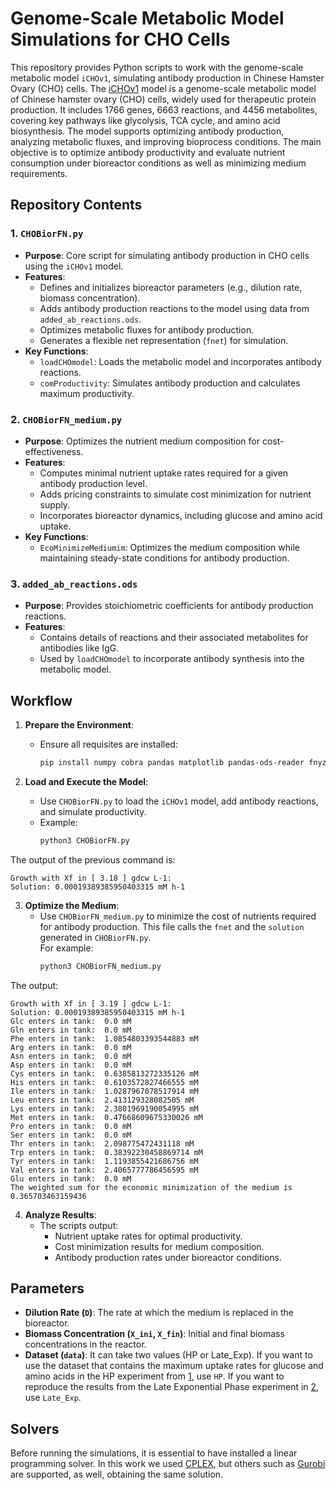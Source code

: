 # Genome-Scale Metabolic Model Simulations for CHO Cells

This repository provides Python scripts to work with the genome-scale metabolic model `iCHOv1`, simulating antibody production in Chinese Hamster Ovary (CHO) cells. The [iCHOv1](http://bigg.ucsd.edu/models/iCHOv1) model is a genome-scale metabolic model of Chinese hamster ovary (CHO) cells, widely used for therapeutic protein production. It includes 1766 genes, 6663 reactions, and 4456 metabolites, covering key pathways like glycolysis, TCA cycle, and amino acid biosynthesis. The model supports optimizing antibody production, analyzing metabolic fluxes, and improving bioprocess conditions.
The main objective is to optimize antibody productivity and evaluate nutrient consumption under bioreactor conditions as well as minimizing medium requirements.

## Repository Contents

### **1. `CHOBiorFN.py`**
- **Purpose**: Core script for simulating antibody production in CHO cells using the `iCHOv1` model.
- **Features**:
  - Defines and initializes bioreactor parameters (e.g., dilution rate, biomass concentration).
  - Adds antibody production reactions to the model using data from `added_ab_reactions.ods`.
  - Optimizes metabolic fluxes for antibody production.
  - Generates a flexible net representation (`fnet`) for simulation.
- **Key Functions**:
  - `loadCHOmodel`: Loads the metabolic model and incorporates antibody reactions.
  - `comProductivity`: Simulates antibody production and calculates maximum productivity.

### **2. `CHOBiorFN_medium.py`**
- **Purpose**: Optimizes the nutrient medium composition for cost-effectiveness.
- **Features**:
  - Computes minimal nutrient uptake rates required for a given antibody production level.
  - Adds pricing constraints to simulate cost minimization for nutrient supply.
  - Incorporates bioreactor dynamics, including glucose and amino acid uptake.
- **Key Functions**:
  - `EcoMinimizeMediumim`: Optimizes the medium composition while maintaining steady-state conditions for antibody production.

### **3. `added_ab_reactions.ods`**
- **Purpose**: Provides stoichiometric coefficients for antibody production reactions.
- **Features**:
  - Contains details of reactions and their associated metabolites for antibodies like IgG.
  - Used by `loadCHOmodel` to incorporate antibody synthesis into the metabolic model.

## Workflow

1. **Prepare the Environment**:
   - Ensure all requisites are installed:
     ```bash
     pip install numpy cobra pandas matplotlib pandas-ods-reader fnyzer
     ```

2. **Load and Execute the Model**:
   - Use `CHOBiorFN.py` to load the `iCHOv1` model, add antibody reactions, and simulate productivity.
   - Example:
     ```bash
     python3 CHOBiorFN.py
     ```
The output of the previous command is: 

```plaintext
Growth with Xf in [ 3.18 ] gdcw L-1:
Solution: 0.00019389385950403315 mM h-1
```
3. **Optimize the Medium**:
   - Use `CHOBiorFN_medium.py` to minimize the cost of nutrients required for antibody production. This file calls the `fnet` and the `solution` generated in `CHOBiorFN.py`.  
    For example:
     ```bash
     python3 CHOBiorFN_medium.py
     ```
The output:

```plaintext
Growth with Xf in [ 3.19 ] gdcw L-1:
Solution: 0.00019389385950403315 mM h-1
Glc enters in tank:  0.0 mM
Gln enters in tank:  0.0 mM
Phe enters in tank:  1.0854803393544883 mM
Arg enters in tank:  0.0 mM
Asn enters in tank:  0.0 mM
Asp enters in tank:  0.0 mM
Cys enters in tank:  0.6385813272335126 mM
His enters in tank:  0.6103572827466555 mM
Ile enters in tank:  1.0287967078517914 mM
Leu enters in tank:  2.413129328082505 mM
Lys enters in tank:  2.3801969190054995 mM
Met enters in tank:  0.47668609675330026 mM
Pro enters in tank:  0.0 mM
Ser enters in tank:  0.0 mM
Thr enters in tank:  2.098775472431118 mM
Trp enters in tank:  0.38392230458869714 mM
Tyr enters in tank:  1.1193855421686756 mM
Val enters in tank:  2.4065777786456595 mM
Glu enters in tank:  0.0 mM
The weighted sum for the economic minimization of the medium is  0.365703463159436

```

4. **Analyze Results**:
   - The scripts output:
     - Nutrient uptake rates for optimal productivity.
     - Cost minimization results for medium composition.
     - Antibody production rates under bioreactor conditions.

## Parameters

- **Dilution Rate (`D`)**: The rate at which the medium is replaced in the bioreactor.
- **Biomass Concentration (`X_ini`, `X_fin`)**: Initial and final biomass concentrations in the reactor.
- **Dataset (`data`)**: It can take two values (HP or Late_Exp). If you want to use the dataset that contains the maximum uptake rates for glucose and amino acids in the HP experiment from [1](https://analyticalsciencejournals.onlinelibrary.wiley.com/doi/10.1002/bit.24983), use `HP`. If you want to reproduce the results from the Late Exponential Phase experiment in [2](https://analyticalsciencejournals.onlinelibrary.wiley.com/doi/10.1002/bit.24445), use `Late_Exp`.

## Solvers

Before running the simulations, it is essential to have installed a linear programming solver. In this work we used [CPLEX](https://www.ibm.com/es-es/products/ilog-cplex-optimization-studio), but others such as [Gurobi](https://www.gurobi.com/) are supported, as well, obtaining the same solution.
